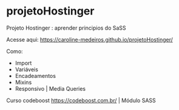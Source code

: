 # projetoHostinger
Projeto Hostinger : aprender principios do SaSS

Acesse aqui: https://caroline-medeiros.github.io/projetoHostinger/

Como: 

* Import
* Variáveis
* Encadeamentos
* Mixins
* Responsivo | Media Queries


Curso codeboost https://codeboost.com.br/ | Módulo SASS
